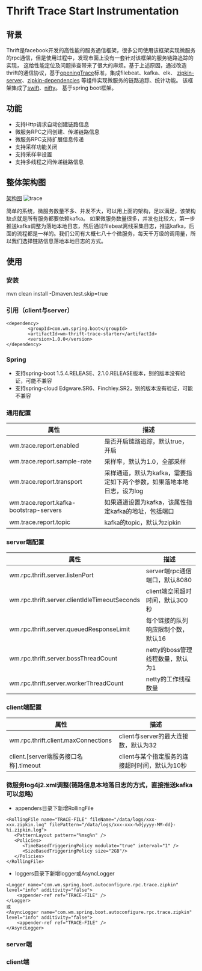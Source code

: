 # Thrift Trace Start Instrumentation
## 背景
Thrift是facebook开发的高性能的服务通信框架，很多公司使用该框架实现微服务的rpc通信，但是使用过程中，发现市面上没有一套针对该框架的服务链路追踪的实现，
这给性能定位及问题排查带来了很大的麻烦。基于上述原因，通过改造thrift的通信协议，基于[openingTrace](https://opentracing.io/specification/)标准，集成filebeat、kafka、elk、
[zipkin-server](https://github.com/openzipkin/zipkin/tree/master/zipkin-server)、[zipkin-dependencies](https://github.com/openzipkin/zipkin-dependencies)
等组件实现微服务的链路追踪、统计功能。
该框架集成了[swift](https://github.com/facebookarchive/swift)、[nifty](https://github.com/facebookarchive/nifty)。
基于spring boot框架。

## 功能
- 支持Http请求自动创建链路信息
- 微服务RPC之间创建、传递链路信息
- 微服务RPC支持扩展信息传递
- 支持采样功能关闭
- 支持采样率设置
- 支持多线程之间传递链路信息

## 整体架构图
[架构图](img/trace.png)
![trace](https://user-images.githubusercontent.com/6084920/122634526-37751000-d111-11eb-9f10-5b48992bbdda.png)


简单的系统，微服务数量不多、并发不大，可以用上面的架构，足以满足，该架构缺点就是所有服务都要依赖kafka。
如果微服务数量很多，并发也比较大，第一步推送kafka调整为落地本地日志，然后通过filebeat离线采集日志，推送kafka，后面的流程都是一样的。我们公司有大概七八十个微服务，每天千万级的调用量，所以我们选择链路信息落地本地日志的方式。

## 使用
### 安装

mvn clean install -Dmaven.test.skip=true

### 引用（client与server）
    <dependency>
            <groupId>com.wm.spring.boot</groupId>
            <artifactId>wm-thrift-trace-starter</artifactId>
            <version>1.0.0</version>
    </dependency>
    
### Spring
- 支持spring-boot 1.5.4.RELEASE、2.1.0.RELEASE版本，别的版本没有验证，可能不兼容
- 支持spring-cloud Edgware.SR6、Finchley.SR2，别的版本没有验证，可能不兼容

### 通用配置
| 属性 | 描述 |
| --- | --- |
| wm.trace.report.enabled | 是否开启链路追踪，默认true，开启 |
| wm.trace.report.sample-rate | 采样率，默认为1.0，全部采样 |
| wm.trace.report.transport | 采样通道，默认为kafka，需要指定如下两个参数，如果落地本地日志，设为log |
| wm.trace.report.kafka-bootstrap-servers | 如果通道设置为kafka，该属性指定kafka的地址，包括端口 |
| wm.trace.report.topic | kafka的topic，默认为zipkin |

### server端配置
| 属性 | 描述 |
| --- | --- |
| wm.rpc.thrift.server.listenPort | server端rpc通信端口，默认8080 |
| wm.rpc.thrift.server.clientIdleTimeoutSeconds | client端空闲超时时间，默认300秒|
| wm.rpc.thrift.server.queuedResponseLimit | 每个链接的队列响应限制个数，默认16 |
| wm.rpc.thrift.server.bossThreadCount | netty的boss管理线程数量，默认为1 |
| wm.rpc.thrift.server.workerThreadCount | netty的工作线程数量 |

### client端配置
| 属性 | 描述 |
| --- | --- |
| wm.rpc.thrift.client.maxConnections | client与server的最大连接数，默认为32 |
| client.[server端服务接口名称].timeout | client与某个指定服务的连接超时时间，默认为10秒 |

### 微服务log4j2.xml调整(链路信息本地落日志的方式，直接推送kafka可以忽略)
- appenders目录下新增RollingFile
```
<RollingFile name="TRACE-FILE" fileName="/data/logs/xxx-xxx.zipkin.log" filePattern="/data/logs/xxx-xxx-%d{yyyy-MM-dd}-%i.zipkin.log">
   <PatternLayout pattern="%msg%n" />
   <Policies>
      <TimeBasedTriggeringPolicy modulate="true" interval="1" />
      <SizeBasedTriggeringPolicy size="2GB"/>
   </Policies>
</RollingFile>
```
- loggers目录下新增logger或AsyncLogger
``` 
<Logger name="com.wm.spring.boot.autoconfigure.rpc.trace.zipkin" level="info" additivity="false">
    <appender-ref ref="TRACE-FILE" />
</Logger>
或
<AsyncLogger name="com.wm.spring.boot.autoconfigure.rpc.trace.zipkin" level="info" additivity="false">
    <appender-ref ref="TRACE-FILE" />
</AsyncLogger>
``` 

### server端


### client端


